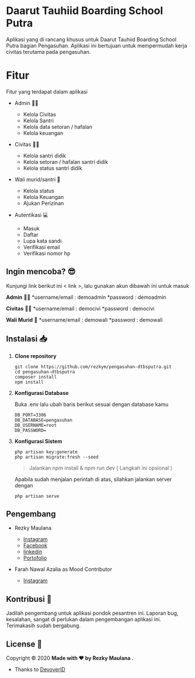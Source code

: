 # Daarut Tauhiid Boarding School Putra

Aplikasi yang di rancang khusus untuk Daarut Tauhiid Boarding School Putra bagian Pengasuhan. Aplikasi ini bertujuan untuk mempermudah kerja civitas terutama pada pengasuhan.

# Fitur

Fitur yang terdapat dalam aplikasi
* Admin 👨‍⚖️
	* Kelola Civitas
	* Kelola Santri
	* Kelola data setoran / hafalan
	* Kelola keuangan

* Civitas 👨‍💼
	* Kelola santri didik
	* Kelola setoran / hafalan santri didik
	* Kelola status santri didik

* Wali murid/santri 🤵
	*	Kelola status
	*	Kelola Keuangan
	*	Ajukan Perizinan

* Autentikasi 💻
	* Masuk
	* Daftar
	* Lupa kata sandi
	* Verifikasi email
	* Verifikasi nomor hp

## Ingin mencoba? 😎

Kunjungi link berikut ini < link >, lalu gunakan akun dibawah ini untuk masuk

**Admin** 👨‍⚖️
*username/email 	: demoadmin
*password				: demoadmin
	
**Civitas** 👨‍💼
*username/email	: democivi
*password		: democivi

**Wali Murid** 🤵
*username/email	: demowali
*password		: demowali

## Instalasi 📥

1. **Clone repository**
	~~~
	git clone https://github.com/rezkym/pengasuhan-dtbsputra.git
	cd pengasuhan-dtbsputra
	composer install
	npm install
	~~~
	
3. **Konfigurasi Database**
	
	Buka .env lalu ubah baris berikut sesuai dengan database kamu
	~~~
	DB_PORT=3306
	DB_DATABASE=pengasuhan
	DB_USERNAME=root
	DB_PASSWORD=
	~~~
	
4. **Konfigurasi Sistem**
	~~~
	php artisan key:generate
	php artisan migrate:fresh --seed
	~~~

    > Jalankan npm install & npm run dev ( Langkah ini opsional )
	
	Apabila sudah menjalan perintah di atas, silahkan jalankan server dengan
	~~~
	php artisan serve
	~~~

## Pengembang

* Rezky Maulana
	* [Instagram](https://www.instagram.com/rezzkyym)
	* [Facebook](https://www.facebook.com/rzky.nv/)
	* [linkedin](https://www.linkedin.com/in/rezky-maulana-3b249a1aa/)
	* [Portofolio](https://rezky.my.id)

* Farah Nawal Azalia as Mood Contributor
	* [Instagram](https://www.instagram.com/farahnwll)
		

## Kontribusi 🙌

Jadilah pengembang untuk aplikasi pondok pesantren ini.
Laporan bug, kesalahan, sangat di perlukan dalam pengembangan aplikasi ini.
Terimakasih sudah bergabung.

## License 📝

 Copyright © 2020 **Made with ❤️ by Rezky Maulana .**

 * Thanks to <a href="http://devover.id">DevoverID</a>